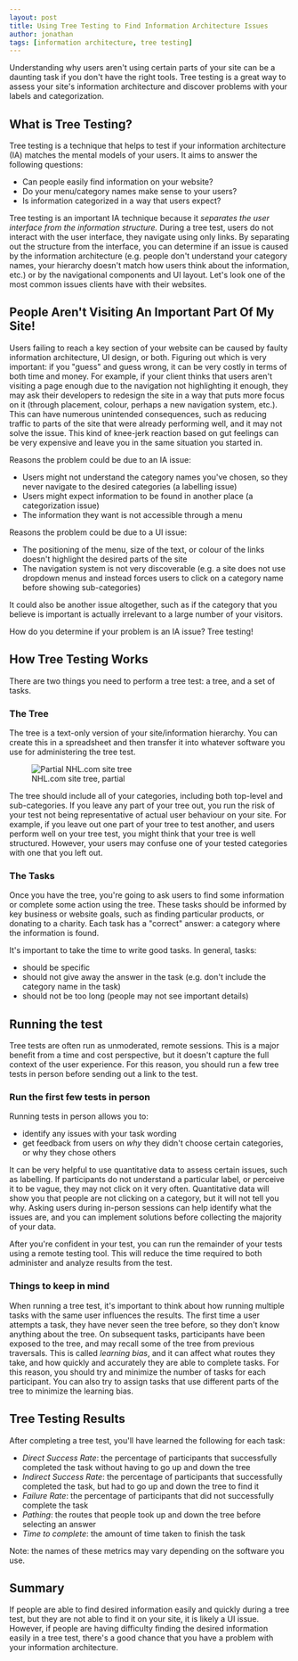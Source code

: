 ```yaml
---
layout: post
title: Using Tree Testing to Find Information Architecture Issues
author: jonathan
tags: [information architecture, tree testing]
---
```


Understanding why users aren't using certain parts of your site can be a daunting task if you don't have the right tools. Tree testing is a great way to assess your site's information architecture and discover problems with your labels and categorization.

## What is Tree Testing? ##

Tree testing is a technique that helps to test if your information architecture (IA) matches the mental models of your users. It aims to answer the following questions:
* Can people easily find information on your website?
* Do your menu/category names make sense to your users?
* Is information categorized in a way that users expect?

Tree testing is an important IA technique because it _separates the user interface from the information structure._ During a tree test, users do not interact with the user interface, they navigate using only links. By separating out the structure from the interface, you can determine if an issue is caused by the information architecture (e.g. people don't understand your category names, your hierarchy doesn't match how users think about the information, etc.) or by the navigational components and UI layout. Let's look one of the most common issues clients have with their websites.

## People Aren't Visiting An Important Part Of My Site! ##

Users failing to reach a key section of your website can be caused by faulty information architecture, UI design, or both. Figuring out which is very important: if you "guess" and guess wrong, it can be very costly in terms of both time and money. For example, if your client thinks that users aren't visiting a page enough due to the navigation not highlighting it enough, they may ask their developers to redesign the site in a way that puts more focus on it (through placement, colour, perhaps a new navigation system, etc.). This can have numerous unintended consequences, such as reducing traffic to parts of the site that were already performing well, and it may not solve the issue. This kind of knee-jerk reaction based on gut feelings can be very expensive and leave you in the same situation you started in.

Reasons the problem could be due to an IA issue:
* Users might not understand the category names you've chosen, so they never navigate to the desired categories (a labelling issue)
* Users might expect information to be found in another place (a categorization issue)
* The information they want is not accessible through a menu

Reasons the problem could be due to a UI issue:
* The positioning of the menu, size of the text, or colour of the links doesn't highlight the desired parts of the site
* The navigation system is not very discoverable (e.g. a site does not use dropdown menus and instead forces users to click on a category name before showing sub-categories)

It could also be another issue altogether, such as if the category that you believe is important is actually irrelevant to a large number of your visitors.

How do you determine if your problem is an IA issue? Tree testing!

## How Tree Testing Works ##

There are two things you need to perform a tree test: a tree, and a set of tasks.

### The Tree ###

The tree is a text-only version of your site/information hierarchy. You can create this in a spreadsheet and then transfer it into whatever software you use for administering the tree test.

<figure class="figure">
  <img src="{{ site.baseurl }}/images/NHL-Tree.png" class="img-responsive" alt="Partial NHL.com site tree" />
  <figcaption class="figure-caption">NHL.com site tree, partial</figcaption>
</figure>

The tree should include all of your categories, including both top-level and sub-categories. If you leave any part of your tree out, you run the risk of your test not being representative of actual user behaviour on your site. For example, if you leave out one part of your tree to test another, and users perform well on your tree test, you might think that your tree is well structured. However, your users may confuse one of your tested categories with one that you left out.

### The Tasks ###

Once you have the tree, you're going to ask users to find some information or complete some action using the tree. These tasks should be informed by key business or website goals, such as finding particular products, or donating to a charity. Each task has a "correct" answer: a category where the information is found.

It's important to take the time to write good tasks. In general, tasks:
* should be specific
* should not give away the answer in the task (e.g. don't include the category name in the task)
* should not be too long (people may not see important details)

## Running the test ##

Tree tests are often run as unmoderated, remote sessions. This is a major benefit from a time and cost perspective, but it doesn't capture the full context of the user experience. For this reason, you should run a few tree tests in person before sending out a link to the test.

### Run the first few tests in person ###

Running tests in person allows you to:
* identify any issues with your task wording
* get feedback from users on *why* they didn't choose certain categories, or why they chose others

It can be very helpful to use quantitative data to assess certain issues, such as labelling. If participants do not understand a particular label, or perceive it to be vague, they may not click on it very often. Quantitative data will show you that people are not clicking on a category, but it will not tell you why. Asking users during in-person sessions can help identify what the issues are, and you can implement solutions before collecting the majority of your data.

After you're confident in your test, you can run the remainder of your tests using a remote testing tool. This will reduce the time required to both administer and analyze results from the test.

### Things to keep in mind ###

When running a tree test, it's important to think about how running multiple tasks with the same user influences the results. The first time a user attempts a task, they have never seen the tree before, so they don't know anything about the tree. On subsequent tasks, participants have been exposed to the tree, and may recall some of the tree from previous traversals. This is called *learning bias*, and it can affect what routes they take, and how quickly and accurately they are able to complete tasks. For this reason, you should try and minimize the number of tasks for each participant. You can also try to assign tasks that use different parts of the tree to minimize the learning bias.

## Tree Testing Results ##

After completing a tree test, you'll have learned the following for each task:
* *Direct Success Rate*: the percentage of participants that successfully completed the task without having to go up and down the tree
* *Indirect Success Rate*: the percentage of participants that successfully completed the task, but had to go up and down the tree to find it
* *Failure Rate*: the percentage of participants that did not successfully complete the task
* *Pathing*: the routes that people took up and down the tree before selecting an answer
* *Time to complete*: the amount of time taken to finish the task

Note: the names of these metrics may vary depending on the software you use.

## Summary ##

If people are able to find desired information easily and quickly during a tree test, but they are not able to find it on your site, it is likely a UI issue. However, if people are having difficulty finding the desired information easily in a tree test, there's a good chance that you have a problem with your information architecture.
